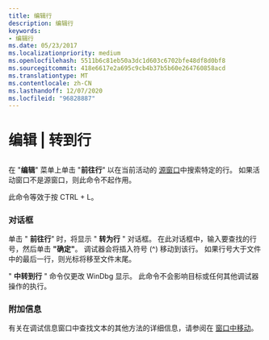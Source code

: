 ```yaml
---
title: 编辑行
description: 编辑行
keywords:
- 编辑行
ms.date: 05/23/2017
ms.localizationpriority: medium
ms.openlocfilehash: 5511b6c81eb50a3dc1d603c6702bfe48df8d0bf8
ms.sourcegitcommit: 418e6617e2a695c9cb4b37b5b60e264760858acd
ms.translationtype: MT
ms.contentlocale: zh-CN
ms.lasthandoff: 12/07/2020
ms.locfileid: "96828887"
---
```

# <a name="edit--go-to-line"></a>编辑 | 转到行


## <span id="ddk_edit_go_to_line_dbg"></span><span id="DDK_EDIT_GO_TO_LINE_DBG"></span>


在 "**编辑**" 菜单上单击 "**前往行**" 以在当前活动的 [源窗口](source-window.md)中搜索特定的行。 如果活动窗口不是源窗口，则此命令不起作用。

此命令等效于按 CTRL + L。

### <a name="span-iddialog_boxspanspan-iddialog_boxspandialog-box"></a><span id="dialog_box"></span><span id="DIALOG_BOX"></span>对话框

单击 " **前往行**" 时，将显示 " **转为行** " 对话框。 在此对话框中，输入要查找的行号，然后单击 **"确定"**。 调试器会将插入符号 (^) 移动到该行。 如果行号大于文件中的最后一行，则光标将移至文件末尾。

" **中转到行** " 命令仅更改 WinDbg 显示。 此命令不会影响目标或任何其他调试器操作的执行。

### <a name="span-idadditional_informationspanspan-idadditional_informationspanadditional-information"></a><span id="additional_information"></span><span id="ADDITIONAL_INFORMATION"></span>附加信息

有关在调试信息窗口中查找文本的其他方法的详细信息，请参阅在 [窗口中移动](moving-through-a-window.md)。

 

 





